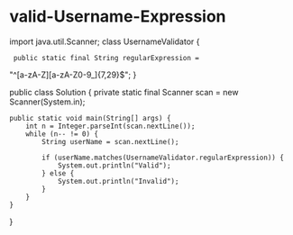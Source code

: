 # valid-Username-Expression
import java.util.Scanner;
class UsernameValidator {
   
     public static final String regularExpression =
 "^[a-zA-Z][a-zA-Z0-9_]{7,29}$";
}


public class Solution {
    private static final Scanner scan = new Scanner(System.in);
    
    public static void main(String[] args) {
        int n = Integer.parseInt(scan.nextLine());
        while (n-- != 0) {
            String userName = scan.nextLine();

            if (userName.matches(UsernameValidator.regularExpression)) {
                System.out.println("Valid");
            } else {
                System.out.println("Invalid");
            }           
        }
    }
}
